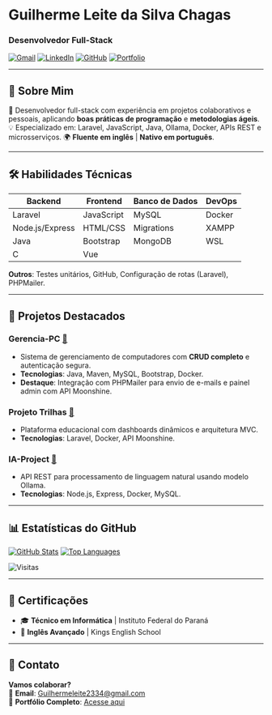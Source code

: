 # Guilherme Leite da Silva Chagas  
### Desenvolvedor Full-Stack

[![Gmail](https://img.shields.io/badge/Gmail-D14836?style=for-the-badge&logo=gmail&logoColor=white)](mailto:Guilhermeleite2334@gmail.com)
[![LinkedIn](https://img.shields.io/badge/LinkedIn-0077B5?style=for-the-badge&logo=linkedin&logoColor=white)](https://www.linkedin.com/in/guilhermeleitechagas/)
[![GitHub](https://img.shields.io/badge/GitHub-100000?style=for-the-badge&logo=github&logoColor=white)](https://github.com/Gui-leite233)
[![Portfolio](https://img.shields.io/badge/Portfolio-100000?style=for-the-badge&logo=user&logoColor=white)](https://gui-leite233.github.io/)

---

## 🚀 Sobre Mim

🔧 Desenvolvedor full-stack com experiência em projetos colaborativos e pessoais, aplicando **boas práticas de programação** e **metodologias ágeis**.  
💡 Especializado em: Laravel, JavaScript, Java, Ollama, Docker, APIs REST e microsserviços.
🌍 **Fluente em inglês** | **Nativo em português**.  

---

## 🛠 Habilidades Técnicas

| **Backend**        | **Frontend**      | **Banco de Dados**       | **DevOps**               |
|--------------------|-------------------|--------------------------|--------------------------|
| Laravel            | JavaScript        | MySQL                    | Docker                   |
| Node.js/Express    | HTML/CSS          | Migrations               | XAMPP                    |
| Java               | Bootstrap         | MongoDB                  | WSL                      |
| C                  | Vue               |                          |                          |

**Outros**: Testes unitários, GitHub, Configuração de rotas (Laravel), PHPMailer.

---

## 📂 Projetos Destacados

### **Gerencia-PC** [🔗](https://github.com/Gui-leite233/projeto-GerenciarPc)
- Sistema de gerenciamento de computadores com **CRUD completo** e autenticação segura.
- **Tecnologias**: Java, Maven, MySQL, Bootstrap, Docker.
- **Destaque**: Integração com PHPMailer para envio de e-mails e painel admin com API Moonshine.

### **Projeto Trilhas** [🔗](https://github.com/Gui-leite233/ProjetoTrilhas)
- Plataforma educacional com dashboards dinâmicos e arquitetura MVC.
- **Tecnologias**: Laravel, Docker, API Moonshine.

### **IA-Project** [🔗](https://github.com/fernandofps20/ia-project)
- API REST para processamento de linguagem natural usando modelo Ollama.
- **Tecnologias**: Node.js, Express, Docker, MySQL.

---

## 📊 Estatísticas do GitHub

[![GitHub Stats](https://github-readme-stats.vercel.app/api?username=Gui-leite233&show_icons=true&theme=radical)](https://github.com/Gui-leite233)
[![Top Languages](https://github-readme-stats.vercel.app/api/top-langs/?username=Gui-leite233&layout=compact&theme=radical)](https://github.com/Gui-leite233)

![Visitas](https://komarev.com/ghpvc/?username=Gui-leite233&color=blueviolet)

---

## 📜 Certificações
- 🎓 **Técnico em Informática** | Instituto Federal do Paraná  
- 📜 **Inglês Avançado** | Kings English School

---

## 📩 Contato

**Vamos colaborar?**  
💌 **Email**: Guilhermeleite2334@gmail.com  
🔗 **Portfólio Completo**: [Acesse aqui](https://github.com/Gui-leite233?tab=repositories)  
